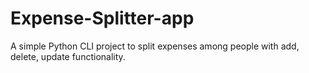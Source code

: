 # Expense-Splitter-app
A simple Python CLI project to split expenses among people with add, delete, update functionality.

